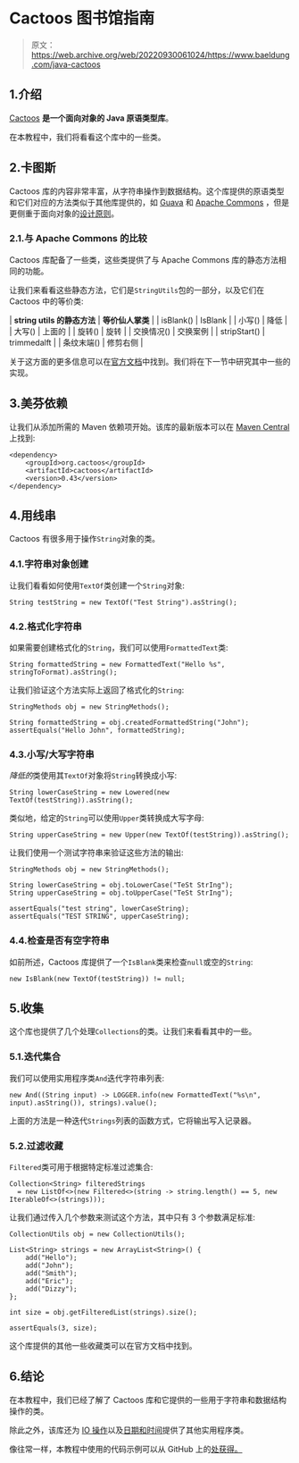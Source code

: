 # Cactoos 图书馆指南

> 原文：<https://web.archive.org/web/20220930061024/https://www.baeldung.com/java-cactoos>

## 1.介绍

[Cactoos](https://web.archive.org/web/20221206195206/https://github.com/yegor256/cactoos) **是一个面向对象的 Java 原语类型库**。

在本教程中，我们将看看这个库中的一些类。

## 2.卡图斯

Cactoos 库的内容非常丰富，从字符串操作到数据结构。这个库提供的原语类型和它们对应的方法类似于其他库提供的，如 [Guava](/web/20221206195206/https://www.baeldung.com/category/guava/) 和 [Apache Commons](/web/20221206195206/https://www.baeldung.com/java-commons-lang-3) ，但是更侧重于面向对象的[设计原则](/web/20221206195206/https://www.baeldung.com/solid-principles)。

### 2.1.与 Apache Commons 的比较

Cactoos 库配备了一些类，这些类提供了与 Apache Commons 库的静态方法相同的功能。

让我们来看看这些静态方法，它们是`StringUtils`包的一部分，以及它们在 Cactoos 中的等价类:

| **string utils 的静态方法** | **等价仙人掌类** |
| isBlank() | IsBlank |
| 小写() | 降低 |
| 大写() | 上面的 |
| 旋转() | 旋转 |
| 交换情况() | 交换案例 |
| stripStart() | trimmedalft |
| 条纹末端() | 修剪右侧 |

关于这方面的更多信息可以在[官方文档](https://web.archive.org/web/20221206195206/https://github.com/yegor256/cactoos#our-objects-vs-their-static-methods)中找到。我们将在下一节中研究其中一些的实现。

## 3.**美芬依赖**

让我们从添加所需的 Maven 依赖项开始。该库的最新版本可以在 [Maven Central](https://web.archive.org/web/20221206195206/https://search.maven.org/classic/#search%7Cga%7C1%7Cg%3A%20%22org.cactoos%22%20AND%20a%3A%20%22cactoos%22) 上找到:

```
<dependency>
    <groupId>org.cactoos</groupId>
    <artifactId>cactoos</artifactId>
    <version>0.43</version>
</dependency>
```

## 4.用线串

Cactoos 有很多用于操作`String`对象的类。

### 4.1.字符串对象创建

让我们看看如何使用`TextOf`类创建一个`String`对象:

```
String testString = new TextOf("Test String").asString();
```

### 4.2.格式化字符串

如果需要创建格式化的`String`，我们可以使用`FormattedText`类:

```
String formattedString = new FormattedText("Hello %s", stringToFormat).asString();
```

让我们验证这个方法实际上返回了格式化的`String`:

```
StringMethods obj = new StringMethods();

String formattedString = obj.createdFormattedString("John");
assertEquals("Hello John", formattedString);
```

### 4.3.小写/大写字符串

*降低的*类使用其`TextOf`对象将`String`转换成小写:

```
String lowerCaseString = new Lowered(new TextOf(testString)).asString();
```

类似地，给定的`String`可以使用`Upper`类转换成大写字母:

```
String upperCaseString = new Upper(new TextOf(testString)).asString();
```

让我们使用一个测试字符串来验证这些方法的输出:

```
StringMethods obj = new StringMethods();

String lowerCaseString = obj.toLowerCase("TeSt StrIng");
String upperCaseString = obj.toUpperCase("TeSt StrIng"); 

assertEquals("test string", lowerCaseString);
assertEquals("TEST STRING", upperCaseString);
```

### 4.4.检查是否有空字符串

如前所述，Cactoos 库提供了一个`IsBlank`类来检查`null`或空的`String`:

```
new IsBlank(new TextOf(testString)) != null;
```

## 5.收集

这个库也提供了几个处理`Collections`的类。让我们来看看其中的一些。

### 5.1.迭代集合

我们可以使用实用程序类`And`迭代字符串列表:

```
new And((String input) -> LOGGER.info(new FormattedText("%s\n", input).asString()), strings).value();
```

上面的方法是一种迭代`Strings`列表的函数方式，它将输出写入记录器。

### 5.2.过滤收藏

`Filtered`类可用于根据特定标准过滤集合:

```
Collection<String> filteredStrings 
  = new ListOf<>(new Filtered<>(string -> string.length() == 5, new IterableOf<>(strings)));
```

让我们通过传入几个参数来测试这个方法，其中只有 3 个参数满足标准:

```
CollectionUtils obj = new CollectionUtils(); 

List<String> strings = new ArrayList<String>() {
    add("Hello"); 
    add("John");
    add("Smith"); 
    add("Eric"); 
    add("Dizzy"); 
};

int size = obj.getFilteredList(strings).size(); 

assertEquals(3, size);
```

这个库提供的其他一些收藏类可以在官方文档中找到。

## 6.结论

在本教程中，我们已经了解了 Cactoos 库和它提供的一些用于字符串和数据结构操作的类。

除此之外，该库还为 [IO 操作](https://web.archive.org/web/20221206195206/https://github.com/yegor256/cactoos#inputoutput)以及[日期和时间](https://web.archive.org/web/20221206195206/https://github.com/yegor256/cactoos#dates-and-times)提供了其他实用程序类。

像往常一样，本教程中使用的代码示例可以从 GitHub 上的[处获得。](https://web.archive.org/web/20221206195206/https://github.com/eugenp/tutorials/tree/master/libraries-3)